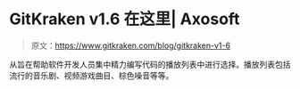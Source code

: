 # GitKraken v1.6 在这里| Axosoft

> 原文：<https://www.gitkraken.com/blog/gitkraken-v1-6>

从旨在帮助软件开发人员集中精力编写代码的播放列表中进行选择。播放列表包括流行的音乐剧、视频游戏曲目、棕色噪音等等。